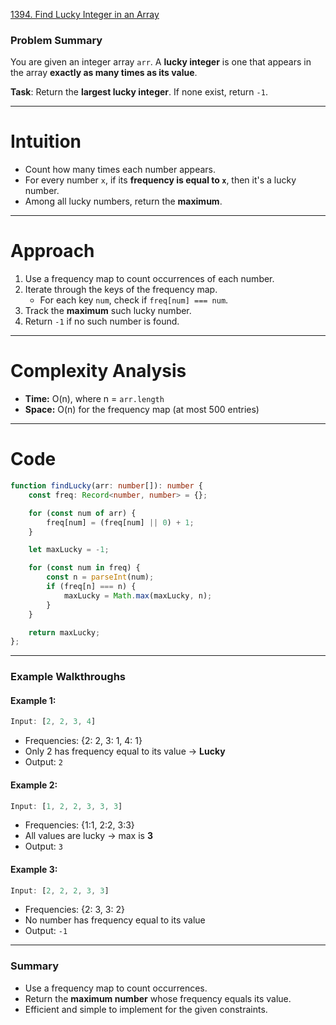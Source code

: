 [1394. Find Lucky Integer in an Array](https://leetcode.com/problems/find-lucky-integer-in-an-array/)

### Problem Summary

You are given an integer array `arr`. A **lucky integer** is one that appears in the array **exactly as many times as its value**.

**Task**: Return the **largest lucky integer**. If none exist, return `-1`.

---

# Intuition

* Count how many times each number appears.
* For every number `x`, if its **frequency is equal to `x`**, then it's a lucky number.
* Among all lucky numbers, return the **maximum**.

---

# Approach

1. Use a frequency map to count occurrences of each number.
2. Iterate through the keys of the frequency map.
   * For each key `num`, check if `freq[num] === num`.
3. Track the **maximum** such lucky number.
4. Return `-1` if no such number is found.

---

# Complexity Analysis

* **Time:** O(n), where n = `arr.length`
* **Space:** O(n) for the frequency map (at most 500 entries)

---

# Code

```ts
function findLucky(arr: number[]): number {
    const freq: Record<number, number> = {};

    for (const num of arr) {
        freq[num] = (freq[num] || 0) + 1;
    }

    let maxLucky = -1;

    for (const num in freq) {
        const n = parseInt(num);
        if (freq[n] === n) {
            maxLucky = Math.max(maxLucky, n);
        }
    }

    return maxLucky;
};

```

---

### **Example Walkthroughs**

#### Example 1:

```ts
Input: [2, 2, 3, 4]
```

* Frequencies: {2: 2, 3: 1, 4: 1}
* Only 2 has frequency equal to its value → **Lucky**
* Output: `2`

#### Example 2:

```ts
Input: [1, 2, 2, 3, 3, 3]
```

* Frequencies: {1:1, 2:2, 3:3}
* All values are lucky → max is **3**
* Output: `3`

#### Example 3:

```ts
Input: [2, 2, 2, 3, 3]
```

* Frequencies: {2: 3, 3: 2}
* No number has frequency equal to its value
* Output: `-1`

---

### **Summary**

* Use a frequency map to count occurrences.
* Return the **maximum number** whose frequency equals its value.
* Efficient and simple to implement for the given constraints.
